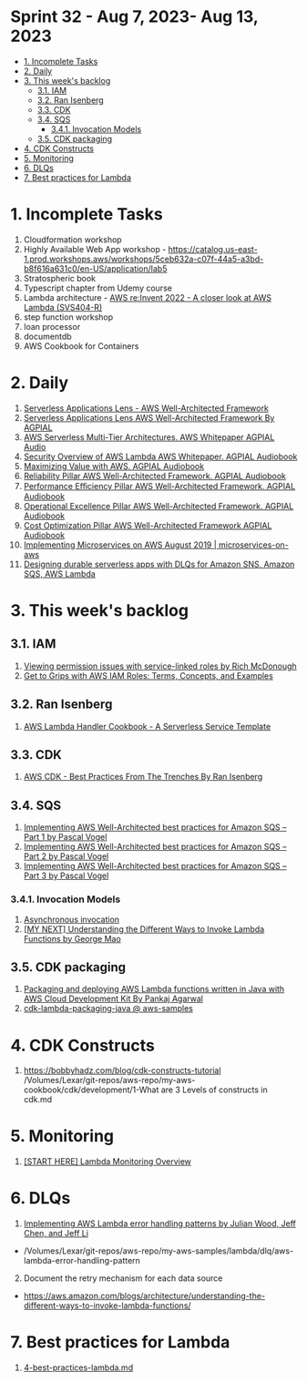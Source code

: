 <h1>Sprint 32 - Aug 7, 2023- Aug 13, 2023</h1>

<!-- TOC -->

- [1. Incomplete Tasks](#1-incomplete-tasks)
- [2. Daily](#2-daily)
- [3. This week's backlog](#3-this-weeks-backlog)
  - [3.1. IAM](#31-iam)
  - [3.2. Ran Isenberg](#32-ran-isenberg)
  - [3.3. CDK](#33-cdk)
  - [3.4. SQS](#34-sqs)
    - [3.4.1. Invocation Models](#341-invocation-models)
  - [3.5. CDK packaging](#35-cdk-packaging)
- [4. CDK Constructs](#4-cdk-constructs)
- [5. Monitoring](#5-monitoring)
- [6. DLQs](#6-dlqs)
- [7. Best practices for Lambda](#7-best-practices-for-lambda)

<!-- /TOC -->
# 1. Incomplete Tasks

1. Cloudformation workshop
2. Highly Available Web App workshop - https://catalog.us-east-1.prod.workshops.aws/workshops/5ceb632a-c07f-44a5-a3bd-b8f616a631c0/en-US/application/lab5
3. Stratospheric book
4. Typescript chapter from Udemy course
5. Lambda architecture - [AWS re:Invent 2022 - A closer look at AWS Lambda (SVS404-R)](https://www.youtube.com/watch?v=0_jfH6qijVY&t=1308s)
6. step function workshop
7. loan processor
8. documentdb
9. AWS Cookbook for Containers


# 2. Daily

1. [Serverless Applications Lens - AWS Well-Architected Framework](https://docs.aws.amazon.com/wellarchitected/latest/serverless-applications-lens/welcome.html)
2. [Serverless Applications Lens AWS Well-Architected Framework By AGPIAL](https://www.youtube.com/watch?v=g1WpzZHQ4Gc)
3. [AWS Serverless Multi-Tier Architectures. AWS Whitepaper AGPIAL Audio](https://www.youtube.com/watch?v=lEf9XjbHs0U)
4. [Security Overview of AWS Lambda AWS Whitepaper. AGPIAL Audiobook](https://www.youtube.com/watch?v=QjVU-WiKLo4)
5. [Maximizing Value with AWS. AGPIAL Audiobook](https://www.youtube.com/watch?v=roT6LOINf30)
3. [Reliability Pillar AWS Well-Architected Framework. AGPIAL Audiobook](https://www.youtube.com/watch?v=avp7Hb-JybU)
5. [Performance Eﬃciency Pillar AWS Well-Architected Framework. AGPIAL Audiobook](https://www.youtube.com/watch?v=jze2oaojNSI)
6. [Operational Excellence Pillar AWS Well-Architected Framework. AGPIAL Audiobook](https://www.youtube.com/watch?v=Vhk6a5MUhE8)
7. [Cost Optimization Pillar AWS Well-Architected Framework AGPIAL Audiobook](https://www.youtube.com/watch?v=zeLyoWund1I)
8. [Implementing Microservices on AWS August 2019 | microservices-on-aws](https://www.youtube.com/watch?v=g3I2Ff9aR5Y&list=PL6eq_rAwpz95oGznLjxxwkWOhznyNf2G_)
9. [Designing durable serverless apps with DLQs for Amazon SNS, Amazon SQS, AWS Lambda](https://aws.amazon.com/blogs/compute/designing-durable-serverless-apps-with-dlqs-for-amazon-sns-amazon-sqs-aws-lambda/)

# 3. This week's backlog

## 3.1. IAM

1. [Viewing permission issues with service-linked roles by Rich McDonough ](https://aws.amazon.com/blogs/mt/viewing-permission-issues-with-service-linked-roles/)
2. [Get to Grips with AWS IAM Roles: Terms, Concepts, and Examples](https://blog.awsfundamentals.com/aws-iam-roles-terms-concepts-and-examples)

## 3.2. Ran Isenberg

1. [AWS Lambda Handler Cookbook - A Serverless Service Template](https://ran-isenberg.github.io/aws-lambda-handler-cookbook/#serverless-service-the-order-service)

## 3.3. CDK

1. [AWS CDK - Best Practices From The Trenches By Ran Isenberg](https://www.ranthebuilder.cloud/post/aws-cdk-best-practices-from-the-trenches)

## 3.4. SQS

1. [Implementing AWS Well-Architected best practices for Amazon SQS – Part 1 by Pascal Vogel ](https://aws.amazon.com/blogs/compute/implementing-aws-well-architected-best-practices-for-amazon-sqs-part-1/)
2. [Implementing AWS Well-Architected best practices for Amazon SQS – Part 2 by Pascal Vogel ](https://aws.amazon.com/blogs/compute/implementing-aws-well-architected-best-practices-for-amazon-sqs-part-2/)
3. [Implementing AWS Well-Architected best practices for Amazon SQS – Part 3 by Pascal Vogel](https://aws.amazon.com/blogs/compute/implementing-aws-well-architected-best-practices-for-amazon-sqs-part-3/)

### 3.4.1. Invocation Models

1. [Asynchronous invocation](https://docs.aws.amazon.com/lambda/latest/dg/invocation-async.html)
2. [[MY NEXT] Understanding the Different Ways to Invoke Lambda Functions by George Mao](https://aws.amazon.com/blogs/architecture/understanding-the-different-ways-to-invoke-lambda-functions/)

## 3.5. CDK packaging

1. [Packaging and deploying AWS Lambda functions written in Java with AWS Cloud Development Kit	By Pankaj Agarwal](https://aws.amazon.com/blogs/opensource/packaging-and-deploying-aws-lambda-functions-written-in-java-with-aws-cloud-development-kit/)
2. [cdk-lambda-packaging-java @ aws-samples](https://github.com/aws-samples/)

# 4. CDK Constructs

1. https://bobbyhadz.com/blog/cdk-constructs-tutorial
/Volumes/Lexar/git-repos/aws-repo/my-aws-cookbook/cdk/development/1-What are 3 Levels of constructs in cdk.md

# 5. Monitoring

1. [[START HERE] Lambda Monitoring Overview](https://www.youtube.com/watch?v=idkluLIwous)

# 6. DLQs

1. [Implementing AWS Lambda error handling patterns by Julian Wood, Jeff Chen, and Jeff Li ](https://aws.amazon.com/blogs/compute/implementing-aws-lambda-error-handling-patterns/)
- /Volumes/Lexar/git-repos/aws-repo/my-aws-samples/lambda/dlq/aws-lambda-error-handling-pattern
2. Document the retry mechanism for each data source
- https://aws.amazon.com/blogs/architecture/understanding-the-different-ways-to-invoke-lambda-functions/

# 7. Best practices for Lambda

1. [4-best-practices-lambda.md](my-github/study-guide-repo/prepare-notes/4-best-practices-lambda.md)